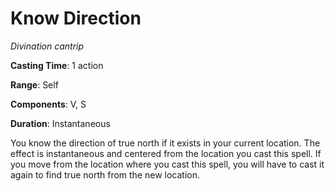 # Know Direction
*Divination cantrip*

**Casting Time**: 1 action

**Range**: Self

**Components**: V, S

**Duration**: Instantaneous

You know the direction of true north if it exists in your current location. The effect is instantaneous and centered from the location you cast this spell. If you move from the location where you cast this spell, you will have to cast it again to find true north from  the new location.

